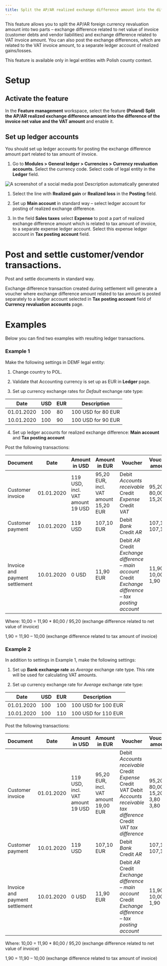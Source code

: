 ```yaml
---
title: Split the AP/AR realized exchange difference amount into the difference of the invoice net value and the VAT amount
---
```


This feature allows you to split the AP/AR foreign currency revaluation amount
into two parts – exchange difference related to net value of invoice (customer
debts and vendor liabilities) and exchange difference related to VAT invoice
amount. You can also post the exchange differences, which are related to the VAT
invoice amount, to a separate ledger account of realized gains/losses.

This feature is available only in legal entities with Polish county context.

Setup
=====

Activate the feature
--------------------

In the **Feature management** workspace, select the feature **(Poland) Split the
AP/AR realized exchange difference amount into the difference of the invoice net
value and the VAT amount** and enable it.

Set up ledger accounts
----------------------

You should set up ledger accounts for posting the exchange difference amount
part related to tax amount of invoice.

1.  Go to **Modules \> General ledger \> Currencies \> Currency revaluation
    accounts.** Select the currency code. Select code of legal entity in the
    **Ledger** field.

![A screenshot of a social media post Description automatically generated](media/4ccbaa57f8ad73291cfaab593a3847b8.png)

1.  Select the line with **Realized gain** or **Realized loss** in the
    **Posting** field.

2.  Set up **Main account** in standard way – select ledger account for posting
    of realized exchange difference.

3.  In the field **Sales taxes** select **Expense** to post a part of realized
    exchange difference amount which is related to tax amount of invoice, to a
    separate expense ledger account. Select this expense ledger account in **Tax
    posting account** field.

Post and settle customer/vendor transactions.
=============================================

Post and settle documents in standard way.

Exchange difference transaction created during settlement will generate a
voucher where exchange difference amount related to tax amount is posted
separately to a ledger account selected in **Tax posting account** field of
**Currency revaluation accounts** page.

Examples
========

Below you can find two examples with resulting ledger transactions.

### Example 1

Make the following settings in DEMF legal entity:

1.  Change country to POL.

2.  Validate that Accounting currency is set up as EUR in **Ledger** page.

3.  Set up currency exchange rates for *Default* exchange rate type:

| **Date**   | **USD** | **EUR** | **Description**    |
|------------|---------|---------|--------------------|
| 01.01.2020 | 100     | 80      | 100 USD for 80 EUR |
| 10.01.2020 | 100     | 90      | 100 USD for 90 EUR |

4.  Set up ledger accounts for realized exchange difference: **Main account**
    and **Tax posting account**

Post the following transactions:

| **Document**                   | **Date**   | **Amount in USD**                | **Amount in EUR**                     | **Voucher**                                                                                               | **Voucher amount** |
|--------------------------------|------------|----------------------------------|---------------------------------------|-----------------------------------------------------------------------------------------------------------|--------------------|
| Customer invoice               | 01.01.2020 | 119 USD, incl. VAT amount 19 USD | 95,20 EUR, incl. VAT amount 15,20 EUR | Debit *Accounts receivable* Credit *Expense* Credit *VAT*                                                 | 95,20 80,00 15,20  |
| Customer payment               | 10.01.2020 | 119 USD                          | 107,10 EUR                            | Debit *Bank* Credit *AR*                                                                                  | 107,10 107,10      |
| Invoice and payment settlement | 10.01.2020 | 0 USD                            | 11,90 EUR                             | Debit *AR* Credit *Exchange difference – main account* Credit *Exchange difference – tax posting account* | 11,90 10,00 1,90   |

Where: 10,00 = 11,90 \* 80,00 / 95,20 (exchange difference related to net value
of invoice)

1,90 = 11,90 – 10,00 (exchange difference related to tax amount of invoice)

### Example 2

In addition to settings in Example 1, make the following settings:

1.  Set up **Bank exchange rate** as *Average* exchange rate type. This rate
    will be used for calculating VAT amounts.

2.  Set up currency exchange rate for *Average* exchange rate type:

| Date       | USD | EUR | **Description**     |
|------------|-----|-----|---------------------|
| 01.01.2020 | 100 | 100 | 100 USD for 100 EUR |
| 10.01.2020 | 100 | 110 | 100 USD for 110 EUR |

Post the following transactions:

| **Document**                   | **Date**   | **Amount in USD**                | **Amount in EUR**                     | **Voucher**                                                                                                                      | **Voucher amount**          |
|--------------------------------|------------|----------------------------------|---------------------------------------|----------------------------------------------------------------------------------------------------------------------------------|-----------------------------|
| Customer invoice               | 01.01.2020 | 119 USD, incl. VAT amount 19 USD | 95,20 EUR, incl. VAT amount 19,00 EUR | Debit *Accounts receivable* Credit *Expense* Credit *VAT* Debit *Accounts receivable tax difference* Credit *VAT tax difference* | 95,20 80,00 15,20 3,80 3,80 |
| Customer payment               | 10.01.2020 | 119 USD                          | 107,10 EUR                            | Debit *Bank* Credit *AR*                                                                                                         | 107,10 107,10               |
| Invoice and payment settlement | 10.01.2020 | 0 USD                            | 11,90 EUR                             | Debit *AR* Credit *Exchange difference – main account* Credit *Exchange difference – tax posting account*                        | 11,90 10,00 1,90            |

Where: 10,00 = 11,90 \* 80,00 / 95,20 (exchange difference related to net value
of invoice)

1,90 = 11,90 – 10,00 (exchange difference related to tax amount of invoice)

